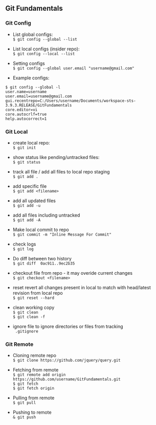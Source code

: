 ## Git Fundamentals

### Git Config

* List global configs:  
`$ git config --global --list`

* List local configs (insider repo):  
`$ git config --local --list`

* Setting configs  
`$ git config --global user.email "username@gmail.com"`

* Example configs:
```
$ git config --global -l
user.name=username
user.email=username@gmail.com
gui.recentrepo=C:/Users/username/Documents/workspace-sts-3.9.3.RELEASE/GitFundamentals
core.editor=vi
core.autocrlf=true
help.autocorrect=1
```


### Git Local

* create local repo:  
`$ git init`

* show status like pending/untracked files:  
`$ git status`

* track all file / add all files to local repo staging  
`$ git add .`

* add specific file  
`$ git add <filename>`

* add all updated files  
`$ git add -u`

* add all files including untracked  
`$ git add -A`

* Make local commit to repo  
`$ git commit -m "Inline Message For Commit"`

* check logs  
`$ git log `

* Do diff between two history  
`$ git diff  0ac911..9ec2b35`

* checkout file from repo - it may overide current changes  
`$ git checkout <filename>`

* reset revert all changes present in local to match with head/latest revision from local repo  
`$ git reset --hard`

* clean working copy  
`$ git clean`  
`$ git clean -f`

* ignore file to ignore directories or files from tracking  
` .gitignore`

### Git Remote
* Cloning remote repo  
`$ git clone https://github.com/jquery/query.git `

* Fetching from remote  
`$ git remote add origin https://github.com/username/GitFundamentals.git`  
`$ git fetch`  
`$ git fetch origin`  

* Pulling from remote  
`$ git pull`

* Pushing to remote  
`& git push`


